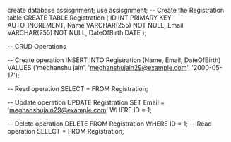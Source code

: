 create database assisgnment;
use assisgnment;
-- Create the Registration table
CREATE TABLE Registration (
    ID INT PRIMARY KEY AUTO_INCREMENT,
    Name VARCHAR(255) NOT NULL,
    Email VARCHAR(255) NOT NULL,
    DateOfBirth DATE
);

-- CRUD Operations

-- Create operation
INSERT INTO Registration (Name, Email, DateOfBirth) VALUES ('meghanshu jain', 'meghanshujain29@example.com', '2000-05-17');

-- Read operation
SELECT * FROM Registration;

-- Update operation
UPDATE Registration SET Email = 'meghanshujain29@example.com' WHERE ID = 1;

-- Delete operation
DELETE FROM Registration WHERE ID = 1;
-- Read operation
SELECT * FROM Registration;

